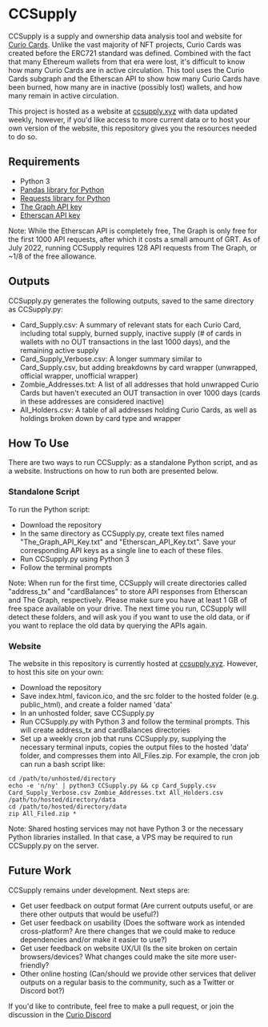 # CCSupply

CCSupply is a supply and ownership data analysis tool and website for [Curio Cards](https://curio.cards). Unlike the vast majority of NFT projects, Curio Cards was created before the ERC721 standard was defined. Combined with the fact that many Ethereum wallets from that era were lost, it's difficult to know how many Curio Cards are in active circulation. This tool uses the Curio Cards subgraph and the Etherscan API to show how many Curio Cards have been burned, how many are in inactive (possibly lost) wallets, and how many remain in active circulation.

This project is hosted as a website at [ccsupply.xyz](https://ccsupply.xyz) with data updated weekly, however, if you'd like access to more current data or to host your own version of the website, this repository gives you the resources needed to do so.

## Requirements

- Python 3
- [Pandas library for Python](https://pandas.pydata.org)
- [Requests library for Python](https://pypi.org/project/requests)
- [The Graph API key](https://thegraph.com/studio/apikeys/)
- [Etherscan API key](https://etherscan.io/myapikey)

Note: While the Etherscan API is completely free, The Graph is only free for the first 1000 API requests, after which it costs a small amount of GRT. As of July 2022, running CCSupply requires 128 API requests from The Graph, or ~1/8 of the free allowance.

## Outputs

CCSupply.py generates the following outputs, saved to the same directory as CCSupply.py:
- Card_Supply.csv: A summary of relevant stats for each Curio Card, including total supply, burned supply, inactive supply (# of cards in wallets with no OUT transactions in the last 1000 days), and the remaining active supply
- Card_Supply_Verbose.csv: A longer summary similar to Card_Supply.csv, but adding breakdowns by card wrapper (unwrapped, official wrapper, unofficial wrapper)
- Zombie_Addresses.txt: A list of all addresses that hold unwrapped Curio Cards but haven't executed an OUT transaction in over 1000 days (cards in these addresses are considered inactive)
- All_Holders.csv: A table of all addresses holding Curio Cards, as well as holdings broken down by card type and wrapper

## How To Use

There are two ways to run CCSupply: as a standalone Python script, and as a website. Instructions on how to run both are presented below.

### Standalone Script

To run the Python script:
- Download the repository
- In the same directory as CCSupply.py, create text files named "The_Graph_API_Key.txt" and "Etherscan_API_Key.txt". Save your corresponding API keys as a single line to each of these files.
- Run CCSupply.py using Python 3
- Follow the terminal prompts

Note: When run for the first time, CCSupply will create directories called "address_tx" and "cardBalances" to store API responses from Etherscan and The Graph, respectively. Please make sure you have at least 1 GB of free space available on your drive. The next time you run, CCSupply will detect these folders, and will ask you if you want to use the old data, or if you want to replace the old data by querying the APIs again.

### Website

The website in this repository is currently hosted at [ccsupply.xyz](https://ccsupply.xyz). However, to host this site on your own:
- Download the repository
- Save index.html, favicon.ico, and the src folder to the hosted folder (e.g. public_html), and create a folder named 'data'
- In an unhosted folder, save CCSupply.py
- Run CCSupply.py with Python 3 and follow the terminal prompts. This will create address_tx and cardBalances directories
- Set up a weekly cron job that runs CCSupply.py, supplying the necessary terminal inputs, copies the output files to the hosted 'data' folder, and compresses them into All_Files.zip. For example, the cron job can run a bash script like:

```
cd /path/to/unhosted/directory
echo -e 'n/ny' | python3 CCSupply.py && cp Card_Supply.csv Card_Supply_Verbose.csv Zombie_Addresses.txt All_Holders.csv /path/to/hosted/directory/data
cd /path/to/hosted/directory/data
zip All_Filed.zip *
```

Note: Shared hosting services may not have Python 3 or the necessary Python libraries installed. In that case, a VPS may be required to run CCSupply.py on the server.

## Future Work

CCSupply remains under development. Next steps are:
- Get user feedback on output format (Are current outputs useful, or are there other outputs that would be useful?)
- Get user feedback on usability (Does the software work as intended cross-platform? Are there changes that we could make to reduce dependencies and/or make it easier to use?)
- Get user feedback on website UX/UI (Is the site broken on certain browsers/devices? What changes could make the site more user-friendly?
- Other online hosting (Can/should we provide other services that deliver outputs on a regular basis to the community, such as a Twitter or Discord bot?)

If you'd like to contribute, feel free to make a pull request, or join the discussion in the [Curio Discord](https://discord.curio.cards)
